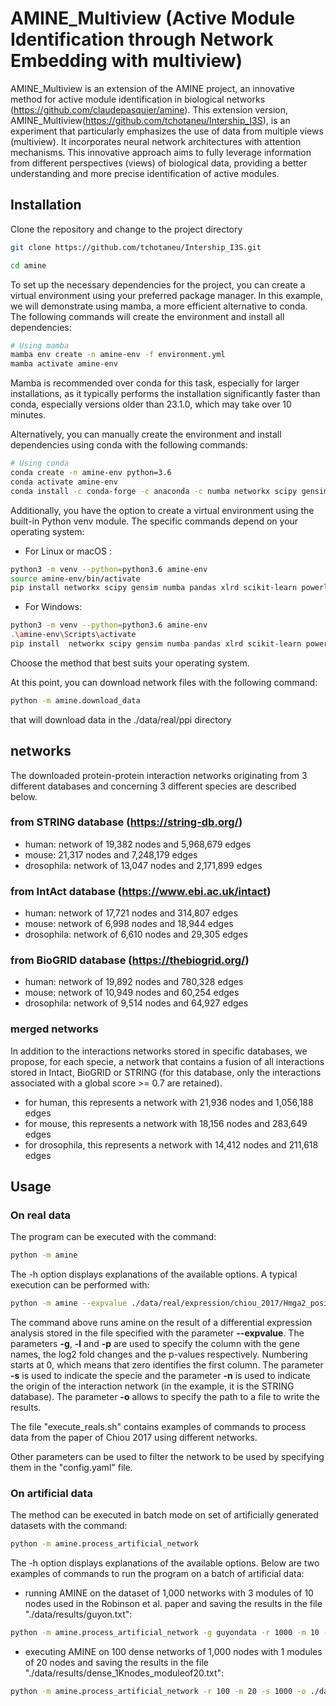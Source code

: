 # AMINE_Multiview (Active Module Identification through Network Embedding with multiview)
AMINE_Multiview is an  extension of the AMINE project, an innovative method for active module identification in biological networks (https://github.com/claudepasquier/amine). This extension version, AMINE_Multiview(https://github.com/tchotaneu/Intership_I3S), is an experiment that particularly emphasizes the use of data from multiple views (multiview). It incorporates neural network architectures with attention mechanisms. This innovative approach aims to fully leverage information from different perspectives (views) of biological data, providing a better understanding and more precise identification of active modules.
## Installation

Clone the repository and change to the project directory
```bash
git clone https://github.com/tchotaneu/Intership_I3S.git

cd amine
```

To set up the necessary dependencies for the project, you can create a virtual environment using your preferred package manager. In this example, we will demonstrate using mamba, a more efficient alternative to conda. The following commands will create the environment and install all dependencies:

```bash
# Using mamba
mamba env create -n amine-env -f environment.yml
mamba activate amine-env
```

Mamba is recommended over conda for this task, especially for larger installations, as it typically performs the installation significantly faster than conda, especially versions older than 23.1.0, which may take over 10 minutes.

Alternatively, you can manually create the environment and install dependencies using conda with the following commands:

```bash
# Using conda
conda create -n amine-env python=3.6
conda activate amine-env
conda install -c conda-forge -c anaconda -c numba networkx scipy gensim numba pandas xlrd scikit-learn powerlaw progressbar2 openpyxl python-levenshtein pyyaml
```

Additionally, you have the option to create a virtual environment using the built-in Python venv module. The specific commands depend on your operating system:

- For Linux or macOS :

```bash
python3 -m venv --python=python3.6 amine-env
source amine-env/bin/activate
pip install networkx scipy gensim numba pandas xlrd scikit-learn powerlaw progressbar2 openpyxl pyyaml torch torchvision matplotlib

```

- For Windows:

```bash
python3 -m venv --python=python3.6 amine-env
.\amine-env\Scripts\activate
pip install  networkx scipy gensim numba pandas xlrd scikit-learn powerlaw progressbar2 openpyxl pyyaml torch torchvision matplotlib

```
Choose the method that best suits your operating system. 

At this point, you can download network files with the following command:
```bash
python -m amine.download_data
```
that will download data in the ./data/real/ppi directory

## networks
The downloaded protein-protein interaction networks originating from 3 different databases and concerning 3 different species are described below.

### from STRING database (https://string-db.org/)
* human: network of 19,382 nodes and 5,968,679 edges
* mouse: 21,317 nodes and 7,248,179 edges
* drosophila: network of 13,047 nodes and 2,171,899 edges

### from IntAct database (https://www.ebi.ac.uk/intact)
* human: network of 17,721 nodes and 314,807 edges
* mouse: network of 6,998 nodes and 18,944 edges
* drosophila: network of 6,610 nodes and 29,305 edges

### from BioGRID database (https://thebiogrid.org/)
* human: network of 19,892 nodes and 780,328 edges
* mouse: network of 10,949 nodes and 60,254 edges
* drosophila: network of 9,514 nodes and 64,927 edges

### merged networks
In addition to the interactions networks stored in specific databases, we propose, for each specie, a network that contains a fusion of all interactions stored in Intact, BioGRID or STRING (for this database, only the interactions associated with a global score >= 0.7 are retained).
* for human, this represents a network with 21,936 nodes and 1,056,188 edges
* for mouse, this represents a network with 18,156 nodes and 283,649 edges
* for drosophila, this represents a network with 14,412 nodes and 211,618 edges

## Usage

### On real data
The program can be executed with the command:
```bash
python -m amine
```
The -h option displays explanations of the available options. A typical execution can be performed with:
```bash
python -m amine --expvalue ./data/real/expression/chiou_2017/Hmga2_positive_vs_negative.csv -g 0 -l 2 -p 6 -s mouse -n string -o ./data/results/Hmga2_positive_vs_negative_string_network.xlsx -v
```
The command above runs amine on the result of a differential expression analysis stored in the file specified with the parameter **--expvalue**. The parameters **-g**, **-l** and **-p** are used to specify the column with the gene names, the log2 fold changes and the p-values respectively. Numbering starts at 0, which means that zero identifies the first column. The parameter **-s** is used to indicate the specie and the parameter **-n** is used to indicate the origin of the interaction network (in the example, it is the STRING database). The parameter **-o** allows to specify the path to a file to write the results.

The file "execute_reals.sh" contains examples of commands to process data from the paper of Chiou 2017 using different networks.

Other parameters can be used to filter the network to be used by specifying them in the "config.yaml" file.

### On artificial data
The method can be executed in batch mode on set of artificially generated datasets with the command:
```bash
python -m amine.process_artificial_network
```
The -h option displays explanations of the available options. Below are two examples of commands to run the program on a batch of artificial data:

* running AMINE on the dataset of 1,000 networks with 3 modules of 10 nodes used in the Robinson et al. paper and saving the results in the file "./data/results/guyon.txt":
```bash
python -m amine.process_artificial_network -g guyondata -r 1000 -m 10 -n 3 -o ./data/results/guyon.txt -v
```
* executing AMINE on 100 dense networks of 1,000 nodes with 1 modules of 20 nodes and saving the results in the file "./data/results/dense_1Knodes_moduleof20.txt":
```bash
python -m amine.process_artificial_network -r 100 -m 20 -s 1000 -o ./data/results/dense_1Knodes_moduleof20.txt -v
```
